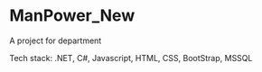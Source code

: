 # ManPower_New

A project for department

Tech stack: .NET, C#, Javascript, HTML, CSS, BootStrap, MSSQL
